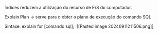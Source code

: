 Índices reduzem a utilização do recurso de E/S do computador.

Explain Plan -> serve para o obter o plano de execução do comando SQL

Sintaxe:
explain for [comando sql];
![[Pasted image 20240911211506.png]]